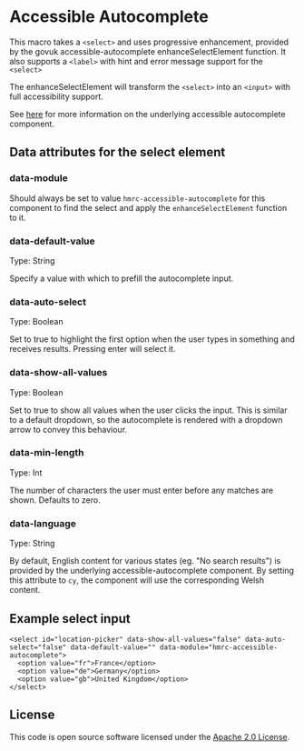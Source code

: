 # Accessible Autocomplete

This macro takes a `<select>` and uses progressive enhancement, provided by the govuk accessible-autocomplete enhanceSelectElement function.
It also supports a `<label>` with hint and error message support for the `<select>`

The enhanceSelectElement will transform the `<select>` into an `<input>` with full accessibility support.

See [here](https://www.npmjs.com/package/accessible-autocomplete) for more information on the underlying accessible autocomplete component.

## Data attributes for the select element

### data-module
Should always be set to value `hmrc-accessible-autocomplete` for this component to find the select and apply the `enhanceSelectElement` function to it.

### data-default-value
Type: String

Specify a value with which to prefill the autocomplete input.

### data-auto-select
Type: Boolean

Set to true to highlight the first option when the user types in something and receives results. Pressing enter will select it.

### data-show-all-values
Type: Boolean

Set to true to show all values when the user clicks the input.
This is similar to a default dropdown, so the autocomplete is rendered with a dropdown arrow to convey this behaviour.

### data-min-length
Type: Int

The number of characters the user must enter before any matches are shown.
Defaults to zero.

### data-language
Type: String

By default, English content for various states (eg. "No search results") is provided by the underlying accessible-autocomplete component.
By setting this attribute to `cy`, the component will use the corresponding Welsh content.

## Example select input

```
<select id="location-picker" data-show-all-values="false" data-auto-select="false" data-default-value="" data-module="hmrc-accessible-autocomplete">
  <option value="fr">France</option>
  <option value="de">Germany</option>
  <option value="gb">United Kingdom</option>
</select>
```

## License

This code is open source software licensed under the [Apache 2.0 License]("http://www.apache.org/licenses/LICENSE-2.0.html").
